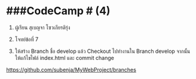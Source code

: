 # ###CodeCamp # (4)

1. ผู้เรียน สุเบญจา โซวเกียรติรุ่ง
2. โจทย์ข้อที่ 7

7. ให้สร้าง Branch ชื่อ develop แล้ว Checkout ไปทํางานใน Branch develop จากนั้นให้แก้ไขไฟล์ index.html และ commit change


https://github.com/subenja/MyWebProject/branches